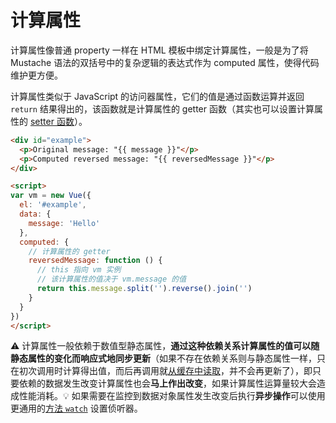 # 计算属性
计算属性像普通 property 一样在 HTML 模板中绑定计算属性，一般是为了将 Mustache 语法的双括号中的复杂逻辑的表达式作为 computed 属性，使得代码维护更方便。

计算属性类似于 JavaScript 的访问器属性，它们的值是通过函数运算并返回 `return` 结果得出的，该函数就是计算属性的 getter 函数（其实也可以设置计算属性的 [setter 函数](https://cn.vuejs.org/v2/guide/computed.html#计算属性的-setter)）。

```html
<div id="example">
  <p>Original message: "{{ message }}"</p>
  <p>Computed reversed message: "{{ reversedMessage }}"</p>
</div>

<script>
var vm = new Vue({
  el: '#example',
  data: {
    message: 'Hello'
  },
  computed: {
    // 计算属性的 getter
    reversedMessage: function () {
      // this 指向 vm 实例
      // 该计算属性的值决于 vm.message 的值
      return this.message.split('').reverse().join('')
    }
  }
})
</script>
```

:warning: 计算属性一般依赖于数值型静态属性，**通过这种依赖关系计算属性的值可以随静态属性的变化而响应式地同步更新**（如果不存在依赖关系则与静态属性一样，只在初次调用时计算得出值，而后再调用就[从缓存中读取](https://cn.vuejs.org/v2/guide/computed.html#计算属性缓存-vs-方法)，并不会再更新了），即只要依赖的数据发生改变计算属性也会**马上作出改变**，如果计算属性运算量较大会造成性能消耗。:bulb: 如果需要在监控到数据对象属性发生改变后执行**异步操作**可以使用更通用的[方法 `watch`](侦听器.md) 设置侦听器。
